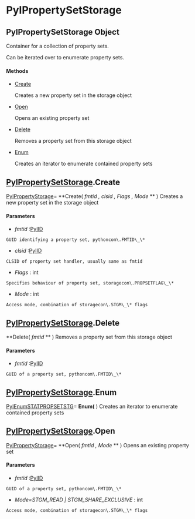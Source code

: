 # PyIPropertySetStorage

## PyIPropertySetStorage Object

Container for a collection of property sets\. 

Can be iterated over to enumerate property sets\.

#### Methods


  - [Create](PyIPropertySetStorage.md#pyipropertysetstoragecreate)

    Creates a new property set in the storage object&nbsp;

  - [Open](PyIPropertySetStorage.md#pyipropertysetstorageopen)

    Opens an existing property set&nbsp;

  - [Delete](PyIPropertySetStorage.md#pyipropertysetstoragedelete)

    Removes a property set from this storage object&nbsp;

  - [Enum](PyIPropertySetStorage.md#pyipropertysetstorageenum)

    Creates an iterator to enumerate contained property sets&nbsp;

## [PyIPropertySetStorage](#pyipropertysetstorage)\.Create

[PyIPropertyStorage](#pyipropertystorage)\= **Create\( *fmtid*  *, clsid*  *, Flags*  *, Mode* ** \)
Creates a new property set in the storage object

#### Parameters


  -  *fmtid* :[PyIID](#pyiid)

    GUID identifying a property set, pythoncom\.FMTID\_\*

  -  *clsid* :[PyIID](#pyiid)

    CLSID of property set handler, usually same as fmtid

  -  *Flags* : int

    Specifies behaviour of property set, storagecon\.PROPSETFLAG\_\*

  -  *Mode* : int

    Access mode, combination of storagecon\.STGM\_\* flags

## [PyIPropertySetStorage](#pyipropertysetstorage)\.Delete

 **Delete\( *fmtid* ** \)
Removes a property set from this storage object

#### Parameters


  -  *fmtid* :[PyIID](#pyiid)

    GUID of a property set, pythoncom\.FMTID\_\*

## [PyIPropertySetStorage](#pyipropertysetstorage)\.Enum

[PyIEnumSTATPROPSETSTG](#pyienumstatpropsetstg)\= **Enum\(** \)
Creates an iterator to enumerate contained property sets

## [PyIPropertySetStorage](#pyipropertysetstorage)\.Open

[PyIPropertyStorage](#pyipropertystorage)\= **Open\( *fmtid*  *, Mode* ** \)
Opens an existing property set

#### Parameters


  -  *fmtid* :[PyIID](#pyiid)

    GUID of a property set, pythoncom\.FMTID\_\*

  -  *Mode\=STGM\_READ | STGM\_SHARE\_EXCLUSIVE* : int

    Access mode, combination of storagecon\.STGM\_\* flags
